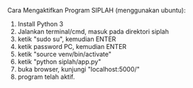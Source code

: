Cara Mengaktifkan Program SIPLAH (menggunakan ubuntu):
1. Install Python 3
2. Jalankan terminal/cmd, masuk pada direktori siplah
3. ketik "sudo su", kemudian ENTER
4. ketik password PC, kemudian ENTER
5. ketik "source venv/bin/activate"
6. ketik "python siplah/app.py"
7. buka browser, kunjungi "localhost:5000/"
8. program telah aktif. 